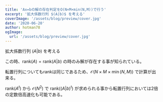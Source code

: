 ```yaml
---
title: 'Ax=bの解の存在判定をO(N×M×min(N,M))で行う'
excerpt: '拡大係数行列 $(A|b)$ を考える'
coverImage: '/assets/blog/preview/cover.jpg'
date: '2020-06-20'
author: hotman78
ogImage:
  url: '/assets/blog/preview/cover.jpg'
---
```


拡大係数行列 $(A|b)$ を考える

この時、$\mathrm{rank}(A)=\mathrm{rank}(A|b)$ の時のみ解が存在する事が知られている。

転置行列についてもrankは同じであるため、$\mathcal{O}(N\times M\times \min(N,M))$ で計算が出来る。

$\mathrm{rank}(A^{t})$ から $\mathcal{O}(N^{2})$ で $\mathrm{rank}((A|b)^{t})$ が求められる事から転置行列においては2倍の定数倍高速化も可能である。
